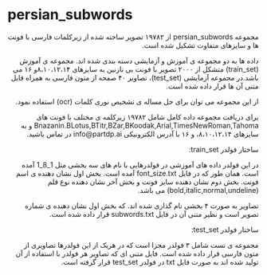 # persian_subwords
<p dir='rtl' align='right'>
مجموعه persian_subwords از ۱۹۷۸۲ تصویر ساخته شده از زیرکلمات فارسی با فونت ها و سایزهای متفاوت تشکیل شده است. 
</p>
<p dir='rtl' align='right'>
 داده ها به دو مجموعه ی آموزش و آزمایشی دسته بندی شده اند. مجموعه ی آموزش (train_set) متشکل از  ۲۰۰۰ تصویر با فونت بی نازنین به سایزهای ۸،۱۰،۱۲،۱۴و ۱۶  می باشد.در مجموعه آزمایشی (test_set)،  تصاویر ۴۰ صفحه از متون فارسی به همراه فایل متنی آن ها قرار داده شده است.
</p>
<p dir='rtl' align='right'>
 از این مجموعه می توان برای حل مساله ی تشخیص نوری کلمات (ocr) استفاده نمود.
 </p>

<p dir='rtl' align='right'>
 برای دریافت مجموعه داده کامل شامل ۱۹۷۸۲ زیرکلمه ی مختلف با فونت های Bnazanin.BLotus,BTitr,BZar,BKoodak,Arial,TimesNewRoman,Tahoma و به سایزهای ۸،۱۰،۱۲،۱۴، و ۱۶ با آدرس الکترونیکی info@partdp.ai در تماس باشید.
</p>
<p dir='rtl' align='right'>
ساختار فولدر train_set:
 </p>
 <p dir='rtl' align='right'>
در این فولدر داده های آموزشی در فولدرهایی با نام های سه بخشی مثل 1_8_1  آمده است. همان طور که در فایل font_size.txt آمده است. بخش اول نشان دهنده ی اسم فونت. بخش دوم نشان دهنده سایز فونت و بخش آخر نشان دهنده نوع قلم (bold,italic,normal,undeline) می باشد.
 </p>
 <p dir='rtl' align='right'>
 تصاویر به صورت ۴ بخشی نام گذاری شده اند. که بخش اول نشان دهنده ی شماره تصویر است و نظیر متنی آن در فایل subwords.txt قرار داده شده است.
</p>
<p dir='rtl' align='right'>
ساختار فولدر test_set:
 </p>
 <p dir='rtl' align='right'>
مجموعه ی تست شامل ۳ فولدر مجزا است که در هریک از این فولدرها تصاویری از متون فارسی قرار داده شده است. فایل متنی ای که تصاویر هر فولدر با استفاده از آن تولید شده اند به صورت فایل txt در فولدر test_set قرار گرفته است.
</p>
